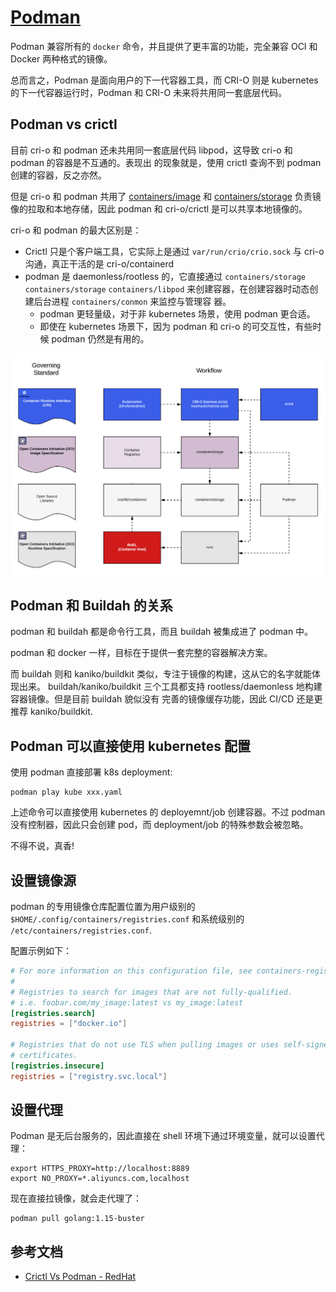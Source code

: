 # [Podman](https://github.com/containers/podman)

Podman 兼容所有的 `docker` 命令，并且提供了更丰富的功能，完全兼容 OCI 和 Docker 两种格式的镜像。

总而言之，Podman 是面向用户的下一代容器工具，而 CRI-O 则是 kubernetes 的下一代容器运行时，Podman 和
CRI-O 未来将共用同一套底层代码。

## Podman vs crictl

目前 cri-o 和 podman 还未共用同一套底层代码 libpod，这导致 cri-o 和 podman 的容器是不互通的。表现出
的现象就是，使用 crictl 查询不到 podman 创建的容器，反之亦然。

但是 cri-o 和 podman 共用了 [containers/image](https://github.com/containers/image) 和
[containers/storage](https://github.com/containers/storage) 负责镜像的拉取和本地存储，因此 podman 和
cri-o/crictl 是可以共享本地镜像的。

cri-o 和 podman 的最大区别是：

- Crictl 只是个客户端工具，它实际上是通过 `var/run/crio/crio.sock` 与 cri-o 沟通，真正干活的是
  cri-o/containerd
- podman 是 daemonless/rootless 的，它直接通过 `containers/storage` `containers/storage`
  `containers/libpod` 来创建容器，在创建容器时动态创建后台进程 `containers/conmon` 来监控与管理容
  器。
  - podman 更轻量级，对于非 kubernetes 场景，使用 podman 更合适。
  - 即使在 kubernetes 场景下，因为 podman 和 cri-o 的可交互性，有些时候 podman 仍然是有用的。

![](_imgs/Container-Standards-Work-Podman-vs_-CRICTL.png)

## Podman 和 Buildah 的关系

podman 和 buildah 都是命令行工具，而且 buildah 被集成进了 podman 中。

podman 和 docker 一样，目标在于提供一套完整的容器解决方案。

而 buildah 则和 kaniko/buildkit 类似，专注于镜像的构建，这从它的名字就能体现出来。
buildah/kaniko/buildkit 三个工具都支持 rootless/daemonless 地构建容器镜像。但是目前 buildah 貌似没有
完善的镜像缓存功能，因此 CI/CD 还是更推荐 kaniko/buildkit.

## Podman 可以直接使用 kubernetes 配置

使用 podman 直接部署 k8s deployment:

```shell
podman play kube xxx.yaml
```

上述命令可以直接使用 kubernetes 的 deployemnt/job 创建容器。不过 podman 没有控制器，因此只会创建
pod，而 deployment/job 的特殊参数会被忽略。

不得不说，真香!

## 设置镜像源

podman 的专用镜像仓库配置位置为用户级别的 `$HOME/.config/containers/registries.conf` 和系统级别的
`/etc/containers/registries.conf`.

配置示例如下：

```toml
# For more information on this configuration file, see containers-registries.conf(5).
#
# Registries to search for images that are not fully-qualified.
# i.e. foobar.com/my_image:latest vs my_image:latest
[registries.search]
registries = ["docker.io"]

# Registries that do not use TLS when pulling images or uses self-signed
# certificates.
[registries.insecure]
registries = ["registry.svc.local"]
```

## 设置代理

Podman 是无后台服务的，因此直接在 shell 环境下通过环境变量，就可以设置代理：

```shell
export HTTPS_PROXY=http://localhost:8889
export NO_PROXY=*.aliyuncs.com,localhost
```

现在直接拉镜像，就会走代理了：

```shell
podman pull golang:1.15-buster
```

## 参考文档

- [Crictl Vs Podman - RedHat](https://www.openshift.com/blog/crictl-vs-podman)

